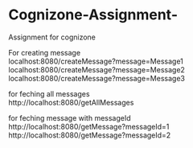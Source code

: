 # Cognizone-Assignment-
Assignment for cognizone

For creating message <br/>
localhost:8080/createMessage?message=Message1<br/>
localhost:8080/createMessage?message=Message2<br/>
localhost:8080/createMessage?message=Message3<br/>

for feching all messages<br/>
http://localhost:8080/getAllMessages<br/>

for feching message with messageId<br/>
http://localhost:8080/getMessage?messageId=1<br/>
http://localhost:8080/getMessage?messageId=2<br/>
